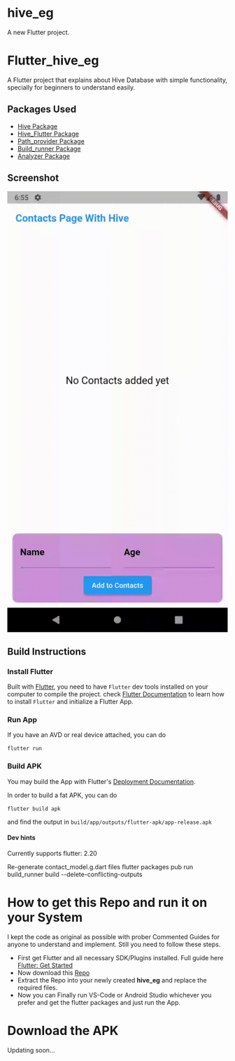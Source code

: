 # hive_eg

A new Flutter project.

# Flutter_hive_eg

A Flutter project that explains about Hive Database with simple functionality, specially for beginners to understand easily.


## Packages Used

- [Hive Package](https://pub.dev/packages/hive)
- [Hive_Flutter Package](https://github.com/jinosh05/hive_flutter)
- [Path_provider Package](https://pub.dev/packages/path_provider)
- [Build_runner Package](https://pub.dev/packages/build_runner)
- [Analyzer Package](https://pub.dev/packages/analyzer)
 
 
 ## Screenshot

![](hive.gif)

## Build Instructions

### Install Flutter

Built with [Flutter](https://flutter.dev/), you need to have `Flutter` dev tools
installed on your computer to compile the project. check [Flutter Documentation](https://flutter.dev/docs)
 to learn how to install `Flutter` and initialize a Flutter App.
 
 
### Run App

If you have an AVD or real device attached, you can do

```
flutter run 
```

### Build APK

You may build the App with Flutter's [Deployment Documentation](https://flutter.dev/docs).

In order to build a fat APK, you can do 
```
flutter build apk
```
and find the output in `build/app/outputs/flutter-apk/app-release.apk`

#### Dev hints

Currently supports flutter: 2.20

Re-generate contact_model.g.dart files
  flutter packages pub run build_runner build --delete-conflicting-outputs
  
  
# How to get this Repo and run it on your System

I kept the code as original as possible with prober Commented Guides for anyone to understand and implement. Still you need to follow these steps.
  - First get Flutter and all necessary SDK/Plugins installed. Full guide here [Flutter: Get Started](https://flutter.dev/docs/get-started/install)
  - Now download this [Repo](https://github.com/jinosh05/Flutter_hive_eg/zip/master)
  - Extract the Repo into your newly created **hive_eg** and replace the required files.
  - Now you can Finally run VS-Code or Android Studio whichever you prefer and get the flutter packages and just run the App.
  
# Download the APK

Updating soon...
 
